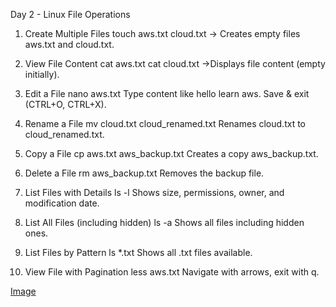 Day 2 - Linux File Operations

1. Create Multiple Files
touch aws.txt cloud.txt
-> Creates empty files aws.txt and cloud.txt.

2. View File Content
cat aws.txt
cat cloud.txt
->Displays file content (empty initially).

3. Edit a File
nano aws.txt
Type content like hello learn aws. Save & exit (CTRL+O, CTRL+X).

4. Rename a File
mv cloud.txt cloud_renamed.txt
Renames cloud.txt to cloud_renamed.txt.

5. Copy a File
cp aws.txt aws_backup.txt
Creates a copy aws_backup.txt.

6. Delete a File
rm aws_backup.txt
Removes the backup file.

7. List Files with Details
ls -l
Shows size, permissions, owner, and modification date.

8. List All Files (including hidden)
ls -a
Shows all files including hidden ones.

9. List Files by Pattern
ls *.txt
Shows all .txt files available.

10. View File with Pagination
less aws.txt
Navigate with arrows, exit with q.

[Image](./Images/Day2-cmds.png)
